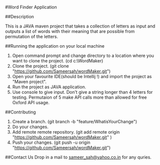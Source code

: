 #Word Finder Application   

##Description

This is a JAVA maven project that takes a collection of letters as input and outputs a list of words with their meaning that are possible from 
permutation of the letters.

##Running the application on your local machine

1. Open command prompt and change directory to a location where you want to clone the project. 
   (cd c:\WordMaker)
1. Clone the project.
   (git clone "https://github.com/Sameersah/wordMaker.git") 
1. Open your favourite IDE(should be Intellij !) and import the project as "Maven project".
1. Run the project as JAVA application.
1. Use console to give input. Don't give a string longer than 4 letters for testing. Permutaion of 5 make API calls more than allowed for 
   free Oxford API usage.
   
##Contributing
1. Create a branch.
   (git branch -b "feature/WhatisYourChange")
1. Do your changes.
1. Add remote remote repository.
   (git add remote origin "https://github.com/Sameersah/wordMaker.git" )
1. Push your changes.
   (git push -u origin "https://github.com/Sameersah/wordMaker.git")
   
##Contact Us
Drop in a mail to sameer_sah@yahoo.co.in for any quries.


